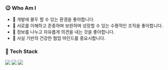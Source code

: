 

### 😉 Who Am I
- 🌱 개발에 몰두 할 수 있는 환경을 좋아합니다.
- 💖 서로를 이해하고 존중하며 보완하며 성장할 수 있는 수평적인 조직을 좋아합니다.
- 💬 정보를 나누고 자유롭게 의견을 내는 것을 좋아합니다. 
- 👯 사실 기반의 건강한 협업 마인드를 중요시합니다. 

### 🔭 Tech Stack
<img src="https://img.shields.io/badge/Javascript-F7DF1E?style=flat-square&logo=javascript&logoColor=white"/></a>
<img src="https://img.shields.io/badge/Typescript-3178C6?style=flat-square&logo=typescript&logoColor=white"/></a>
<img src="https://img.shields.io/badge/React-61DAFB?style=flat-square&logo=react&logoColor=white"/></a>


<!--
**moretz0921/moretz0921** is a ✨ _special_ ✨ repository because its `README.md` (this file) appears on your GitHub profile.

Here are some ideas to get you started:

- 🔭 I’m currently working on ...
- 🌱 I’m currently learning ...
- 👯 I’m looking to collaborate on ...
- 🤔 I’m looking for help with ...
- 💬 Ask me about ...
- 📫 How to reach me: ...
- 😄 Pronouns: ...
- ⚡ Fun fact: ...
-->
